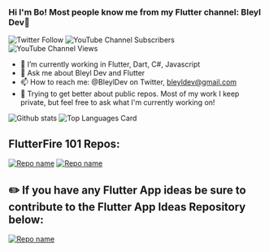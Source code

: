 ### Hi I'm Bo! Most people know me from my Flutter channel: Bleyl Dev👋
![Twitter Follow](https://img.shields.io/twitter/follow/bleyldev?label=Follow&style=social) ![YouTube Channel Subscribers](https://img.shields.io/youtube/channel/subscribers/UCIV0tE4cC3Ufk44-KVZqv7w?label=BleylDev%20Subs&style=social) ![YouTube Channel Views](https://img.shields.io/youtube/channel/views/UCIV0tE4cC3Ufk44-KVZqv7w?style=social)

- 🔭 I’m currently working in Flutter, Dart, C#, Javascript
- 💬 Ask me about Bleyl Dev and Flutter
- 📫 How to reach me: @BleylDev on Twitter, bleyldev@gmail.com
- 📓 Trying to get better about public repos.  Most of my work I keep private, but feel free to ask what I'm currently working on!


![Github stats](https://github-readme-stats.vercel.app/api?username=Bobleyl&theme=algolia&show_icons=true&count_private=true)
![Top Languages Card](https://github-readme-stats.vercel.app/api/top-langs/?username=Bobleyl&theme=algolia&layout=compact)

## FlutterFire 101 Repos:

[![Repo name](https://github-readme-stats.vercel.app/api/pin/?username=Bobleyl&theme=algolia&repo=flutterfire_firestore&show_owner=true)](https://github.com/Bobleyl/flutterfire_firestore)
[![Repo name](https://github-readme-stats.vercel.app/api/pin/?username=Bobleyl&theme=algolia&repo=flutterfire_auth&show_owner=true)](https://github.com/Bobleyl/flutterfire_auth)

## ✏️ If you have any Flutter App ideas be sure to contribute to the Flutter App Ideas Repository below:

[![Repo name](https://github-readme-stats.vercel.app/api/pin/?username=Bobleyl&theme=algolia&repo=flutter-app-ideas&show_owner=true)](https://github.com/Bobleyl/flutter-app-ideas)
